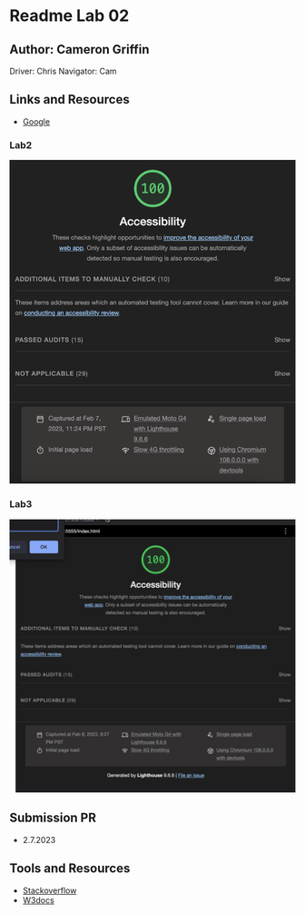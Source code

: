 # Readme Lab 02

## Author: Cameron Griffin

Driver: Chris
Navigator: Cam

## Links and Resources

- [Google](https://www.google.com/)

### Lab2

![Access](img/lab2access.png)

### Lab3

![Access](img/lab3access.png)

## Submission PR

- 2.7.2023

## Tools and Resources

- [Stackoverflow](https://stackoverflow.com/)
- [W3docs](https://www.w3docs.com/)
